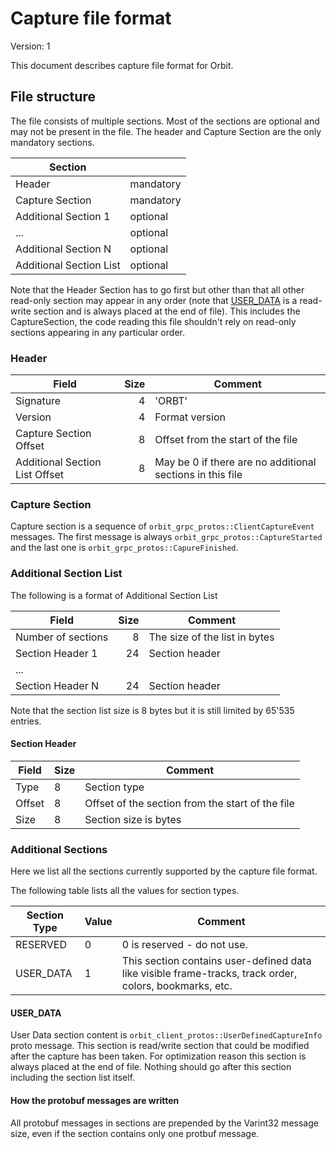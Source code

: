# Capture file format

Version: 1

This document describes capture file format for Orbit.

## File structure

The file consists of multiple sections. Most of the sections are optional and
may not be present in the file. The header and Capture Section are the only mandatory sections.

| Section                 |           |
|-------------------------|-----------|
| Header                  | mandatory | 
| Capture Section         | mandatory |
| Additional Section 1    | optional  |
| ...                     | optional  |
| Additional Section N    | optional  |
| Additional Section List | optional  |

Note that the Header Section has to go first but other than that all other read-only section may appear
in any order (note that [USER_DATA](#user_data) is a read-write section and is always placed at the end of file).
This includes the CaptureSection, the code reading this file shouldn't rely on read-only sections appearing
in any particular order.

### Header

| Field                          | Size | Comment                                                   |
|--------------------------------|-----:|-----------------------------------------------------------|
| Signature                      | 4    | 'ORBT'                                                    |
| Version                        | 4    | Format version                                            | 
| Capture Section Offset         | 8    | Offset from the start of the file                         |
| Additional Section List Offset | 8    | May be 0 if there are no additional sections in this file |

### Capture Section
Capture section is a sequence of `orbit_grpc_protos::ClientCaptureEvent` messages. The first message is
always `orbit_grpc_protos::CaptureStarted` and the last one is `orbit_grpc_protos::CapureFinished`.

### Additional Section List
The following is a format of Additional Section List

| Field                          | Size | Comment                                                   |
|--------------------------------|-----:|-----------------------------------------------------------|
| Number of sections             | 8    | The size of the list in bytes                             |
| Section Header 1               | 24   | Section header                                            |  
| ...                            |      |                                                           |
| Section Header N               | 24   | Section header                                            |

Note that the section list size is 8 bytes but it is still limited by 65'535 entries.

#### Section Header

| Field  | Size | Comment                                          |
|--------|------|--------------------------------------------------|
| Type   | 8    | Section type                                     |
| Offset | 8    | Offset of the section from the start of the file |
| Size   | 8    | Section size is bytes                            |

### Additional Sections

Here we list all the sections currently supported by the capture file format.

The following table lists all the values for section types.

| Section Type | Value | Comment                     |
|--------------|-------|-----------------------------|
| RESERVED     | 0     | 0 is reserved - do not use. |
| USER_DATA    | 1     | This section contains user-defined data like visible frame-tracks, track order, colors, bookmarks, etc. |

#### USER_DATA

User Data section content is `orbit_client_protos::UserDefinedCaptureInfo` proto message.
This section is read/write section that could be modified after the capture has been taken.
For optimization reason this section is always placed at the end of file. Nothing should go
after this section including the section list itself.

#### How the protobuf messages are written
All protobuf messages in sections are prepended by the Varint32 message size, even if
the section contains only one protbuf message.
